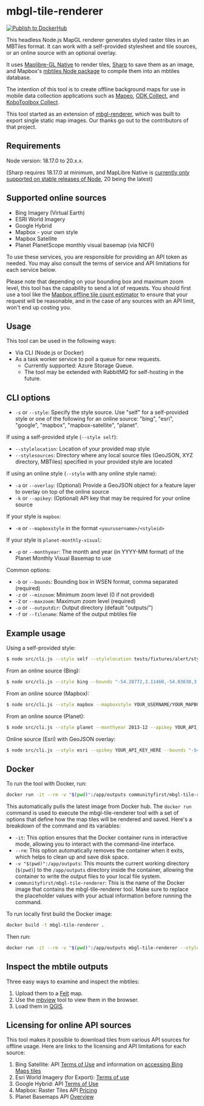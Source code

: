 # mbgl-tile-renderer

[![Publish to DockerHub](https://github.com/ConservationMetrics/mbgl-tile-renderer/actions/workflows/docker-publish.yml/badge.svg)](https://github.com/ConservationMetrics/mbgl-tile-renderer/actions/workflows/docker-publish.yml)

This headless Node.js MapGL renderer generates styled raster tiles in an MBTiles format. It can work with a self-provided stylesheet and tile sources, or an online source with an optional overlay. 

It uses [Maplibre-GL Native](https://www.npmjs.com/package/@maplibre/maplibre-gl-native) to render tiles, [Sharp](https://www.npmjs.com/package/sharp) to save them as an image, and Mapbox's [mbtiles Node package](https://www.npmjs.com/package/@mapbox/mbtiles) to compile them into an mbtiles database.

The intention of this tool is to create offline background maps for use in mobile data collection applications such as [Mapeo](https://mapeo.app/), [ODK Collect](https://getodk.org/), and [KoboToolbox Collect](https://www.kobotoolbox.org/).

This tool started as an extension of [mbgl-renderer](https://github.com/consbio/mbgl-renderer), which was built to export single static map images. Our thanks go out to the contributors of that project.

## Requirements

Node version: 18.17.0 to 20.x.x. 

(Sharp requires 18.17.0 at minimum, and MapLibre Native is [currently only supported on stable releases of Node](https://github.com/maplibre/maplibre-native/issues/1058), 20 being the latest)

## Supported online sources

* Bing Imagery (Virtual Earth)
* ESRI World Imagery
* Google Hybrid
* Mapbox - your own style
* Mapbox Satellite
* Planet PlanetScope monthly visual basemap (via NICFI)

To use these services, you are responsible for providing an API token as needed. You may also consult the terms of service and API limitations for each service below.

Please note that depending on your bounding box and maximum zoom level, this tool has the capability to send a lot of requests. You should first use a tool like the [Mapbox offline tile count estimator](https://docs.mapbox.com/playground/offline-estimator/) to ensure that your request will be reasonable, and in the case of any sources with an API limit, won't end up costing you.

## Usage

This tool can be used in the following ways:

* Via CLI (Node.js or Docker)
* As a task worker service to poll a queue for new requests. 
  * Currently supported: Azure Storage Queue. 
  * The tool may be extended with RabbitMQ for self-hosting in the future.

## CLI options

* `-s` or `--style`: Specify the style source. Use "self" for a self-provided style or one of the following for an online source: "bing", "esri", "google", "mapbox", "mapbox-satellite", "planet".

If using a self-provided style (`--style self`):
*  `--stylelocation`: Location of your provided map style
*  `--stylesources`: Directory where any local source files (GeoJSON, XYZ directory, MBTiles) specified in your provided style are located

If using an online style (`--style` with any online style name):
*  `-a` or `--overlay`: (Optional) Provide a GeoJSON object for a feature layer to overlay on top of the online source
*  `-k` or `--apikey`: (Optional) API key that may be required for your online source

If your style is `mapbox`:
* `-m` or `--mapboxstyle` in the format `<yourusername>/<styleid>`

If your style is `planet-monthly-visual`:
* `-p` or `--monthyear`: The month and year (in YYYY-MM format) of the Planet Monthly Visual Basemap to use

Common options:
*  `-b` or `--bounds`: Bounding box in WSEN format, comma separated (required)
*  `-z` or `--minzoom`: Minimum zoom level (0 if not provided)
*  `-Z` or `--maxzoom`: Maximum zoom level (required)
*  `-o` or `--outputdir`: Output directory (default "outputs/")
*  `-f` or `--filename`: Name of the output mbtiles file

## Example usage

Using a self-provided style:

```bash
$ node src/cli.js --style self --stylelocation tests/fixtures/alert/style-with-geojson.json --stylesources tests/fixtures/alert/sources --bounds "-54.28772,3.11460,-54.03630,3.35025" -Z 13 
```

From an online source (Bing):

```bash
$ node src/cli.js --style bing --bounds "-54.28772,3.11460,-54.03630,3.35025" -Z 13 --apikey YOUR_API_KEY_HERE
```

From an online source (Mapbox):

```bash
$ node src/cli.js --style mapbox --mapboxstyle YOUR_USERNAME/YOUR_MAPBOX_STYLE_ID --apikey YOUR_API_KEY_HERE --bounds "-54.28772,3.11460,-54.03630,3.35025" -Z 13 
```

From an online source (Planet):

```bash
$ node src/cli.js --style planet --monthyear 2013-12 --apikey YOUR_API_KEY_HERE --bounds "-54.28772,3.11460,-54.03630,3.35025" -Z 13 

```

Online source (Esri) with GeoJSON overlay:

```bash
$ node src/cli.js --style esri --apikey YOUR_API_KEY_HERE --bounds "-54.28772,3.11460,-54.03630,3.35025" -Z 13 --overlay '{"type": "FeatureCollection", "name": "alert", "features": [{"geometry": {"coordinates": [[[-54.25348208981326, 3.140689896338671], [-54.25348208981326, 3.140600064810259], [-54.253841415926914, 3.140600064810259], [-54.25348208981326, 3.140689896338671]]], "geodesic": false, "type": "Polygon"}, "id": "-603946+34961", "properties": {"month_detec": "09", "year_detec": "2023"}, "type": "Feature"}]}'
```

## Docker

To run the tool with Docker,  run:

```bash
docker run -it --rm -v "$(pwd)":/app/outputs communityfirst/mbgl-tile-renderer --style "mapbox" --bounds "-54.28772,3.11460,-54.03630,3.35025" -Z 13 --mapboxstyle YOUR_USERNAME/YOUR_MAPBOX_STYLE_ID --apikey YOUR_API_KEY_HERE
```

This automatically pulls the latest image from Docker hub. The `docker run` command is used to execute the mbgl-tile-renderer tool with a set of options that define how the map tiles will be rendered and saved. Here's a breakdown of the command and its variables:

- `-it`: This option ensures that the Docker container runs in interactive mode, allowing you to interact with the command-line interface.
- `--rm`: This option automatically removes the container when it exits, which helps to clean up and save disk space.
- `-v "$(pwd)":/app/outputs`: This mounts the current working directory (`$(pwd)`) to the `/app/outputs` directory inside the container, allowing the container to write the output files to your local file system.
- `communityfirst/mbgl-tile-renderer`: This is the name of the Docker image that contains the mbgl-tile-renderer tool.
Make sure to replace the placeholder values with your actual information before running the command.


To run locally first build the Docker image:

```bash
docker build -t mbgl-tile-renderer .
```

Then run:

```bash
docker run -it --rm -v "$(pwd)":/app/outputs mbgl-tile-renderer --style "mapbox" --bounds "-54.28772,3.11460,-54.03630,3.35025" -Z 13--mapboxstyle YOUR_USERNAME/YOUR_MAPBOX_STYLE_ID --apikey YOUR_API_KEY_HERE
```

## Inspect the mbtile outputs

Three easy ways to examine and inspect the mbtiles:

1. Upload them to a [Felt](https://felt.com) map.
2. Use the [mbview](https://github.com/mapbox/mbview) tool to view them in the browser.
3. Load them in [QGIS](https://qgis.org).

## Licensing for online API sources

This tool makes it possible to download tiles from various API sources for offline usage. Here are links to the licensing and API limitations for each source:

1. Bing Satellite: API [Terms of Use](https://www.microsoft.com/en-us/maps/bing-maps/product) and information on [accessing Bing Maps tiles](https://learn.microsoft.com/en-us/bingmaps/rest-services/directly-accessing-the-bing-maps-tiles)
2. Esri World Imagery (for Export): [Terms of use](https://www.arcgis.com/home/item.html?id=226d23f076da478bba4589e7eae95952)
3. Google Hybrid: API [Terms of Use](https://developers.google.com/maps/documentation/tile/policies)
4. Mapbox: Raster Tiles API [Pricing](https://www-mapbox.webflow.io/pricing#tile)
5. Planet Basemaps API [Overview](https://developers.planet.com/docs/basemaps/tile-services/)
